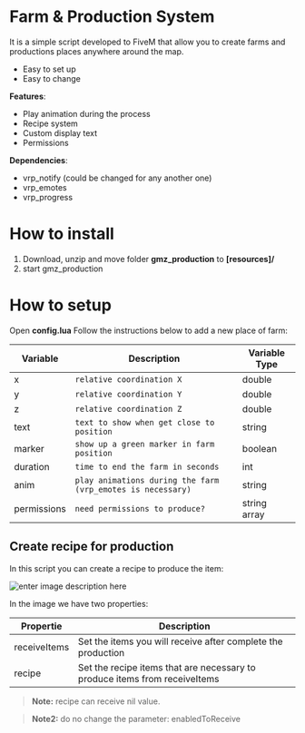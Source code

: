 # Farm & Production System
It is a simple script developed to FiveM that allow you to create farms and productions places anywhere around the map.

 - Easy to set up
 - Easy to change
 
 **Features**:
 - Play animation during the process
 - Recipe system
 - Custom display text
 - Permissions

 **Dependencies**:


 - vrp_notify (could be changed for any another one)
 - vrp_emotes
 - vrp_progress

# How to install

 1. Download, unzip and move folder **gmz_production** to **[resources]/**
 2. start gmz_production

# How to setup

Open **config.lua**
Follow the instructions below to add a new place of farm:
 
|       Variable         |Description                          |Variable Type                         |
|----------------|-------------------------------|-----------------------------|
|x|`relative coordination X`            |double            |
|y|`relative coordination Y`            |double            |
|z|`relative coordination Z`            |double            |
|text|`text to show when get close to position`            |string            |
|marker|`show up a green marker in farm position`            |boolean|
|duration|`time to end the farm in seconds`            |int            |
|anim|`play animations during the farm (vrp_emotes is necessary)`            |string            |
|permissions|`need permissions to produce?`            |string array            |

## Create recipe for production

In this script you can create a recipe to produce the item:


![enter image description here](https://i.imgur.com/qmOdItc.png)

In the image we have two properties:

| Propertie | Description |
|--|--|
| receiveItems | Set the items you will receive after complete the production |
| recipe| Set the recipe items that are necessary to produce items from receiveItems |

> **Note:** recipe can receive nil value.

> **Note2:** do no change the parameter: enabledToReceive